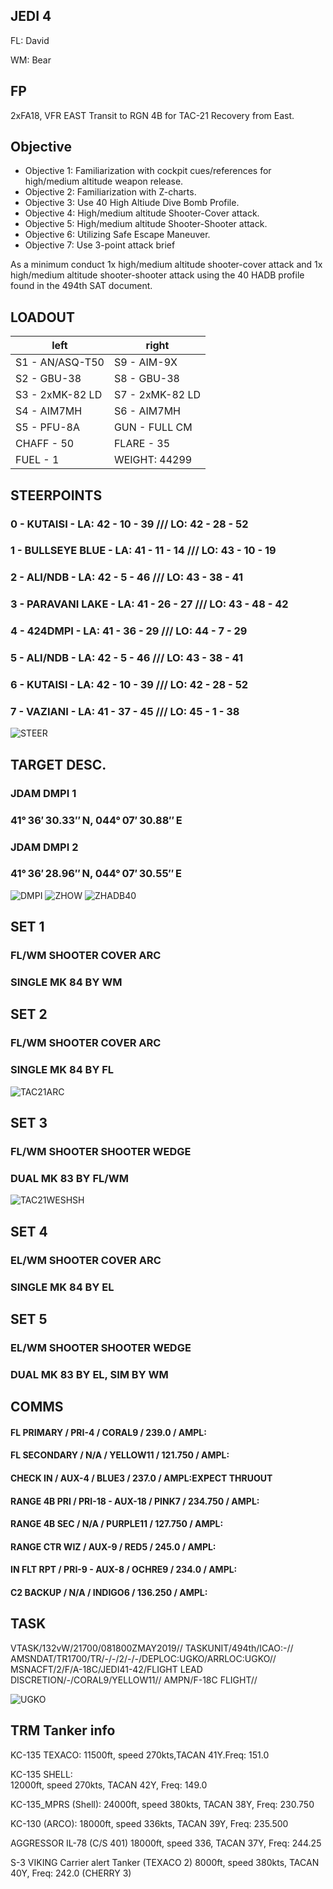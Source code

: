 ## JEDI 4

FL: David

WM: Bear


## FP
2xFA18, VFR EAST
Transit to RGN 4B for TAC-21
Recovery from East. 

## Objective

* Objective 1: Familiarization with cockpit cues/references for high/medium altitude weapon release.
* Objective 2: Familiarization with Z-charts.
* Objective 3: Use 40 High Altiude Dive Bomb Profile.
* Objective 4: High/medium altitude Shooter-Cover attack.
* Objective 5: High/medium altitude Shooter-Shooter attack.
* Objective 6: Utilizing Safe Escape Maneuver.
* Objective 7: Use 3-point attack brief

As a minimum conduct 1x high/medium altitude shooter-cover attack and 1x high/medium altitude shooter-shooter attack using the 40 HADB profile found in the 494th SAT document.
	
## LOADOUT

left | right
----- | -----
S1 - AN/ASQ-T50 | S9 - AIM-9X
S2 - GBU-38 | S8 - GBU-38
S3 - 2xMK-82 LD | S7 - 2xMK-82 LD
S4 - AIM7MH | S6 - AIM7MH
S5 - PFU-8A | GUN - FULL CM
CHAFF - 50 | FLARE - 35
FUEL - 1 | WEIGHT: 44299



## STEERPOINTS

### 0 - KUTAISI - LA:  42 - 10 - 39 /// LO:  42 - 28 - 52
### 1 - BULLSEYE BLUE - LA:  41 - 11 - 14 /// LO:  43 - 10 - 19
### 2 - ALI/NDB - LA:  42 - 5 - 46 /// LO:  43 - 38 - 41
### 3 - PARAVANI LAKE - LA:  41 - 26 - 27 /// LO:  43 - 48 - 42
### 4 - 424DMPI - LA:  41 - 36 - 29 /// LO:  44 - 7 - 29
### 5 - ALI/NDB - LA:  42 - 5 - 46 /// LO:  43 - 38 - 41
### 6 - KUTAISI - LA:  42 - 10 - 39 /// LO:  42 - 28 - 52
### 7 - VAZIANI - LA:  41 - 37 - 45 /// LO:  45 - 1 - 38



![STEER](E40.PNG)

## TARGET DESC.

### JDAM DMPI 1
### 41° 36′ 30.33″ N, 044° 07′ 30.88″ E

### JDAM DMPI 2
### 41° 36′ 28.96″ N, 044° 07′ 30.55″ E

![DMPI](E10.png)
![ZHOW](E20.PNG)
![ZHADB40](E30.PNG)

## SET 1

### FL/WM SHOOTER COVER ARC
### SINGLE MK 84 BY WM

## SET 2

### FL/WM SHOOTER COVER ARC
### SINGLE MK 84 BY FL

![TAC21ARC](TAC21ARC.PNG)

## SET 3

### FL/WM SHOOTER SHOOTER WEDGE
### DUAL MK 83 BY FL/WM

![TAC21WESHSH](TAC21WESHSH.PNG)

## SET 4

### EL/WM SHOOTER COVER ARC
### SINGLE MK 84 BY EL

## SET 5

### EL/WM SHOOTER SHOOTER WEDGE
### DUAL MK 83 BY EL, SIM BY WM

## COMMS

#### FL PRIMARY / PRI-4 / CORAL9 / 239.0 / AMPL:
#### FL SECONDARY / N/A / YELLOW11 / 121.750 / AMPL:
#### CHECK IN / AUX-4 / BLUE3 / 237.0 / AMPL:EXPECT THRUOUT
#### RANGE 4B PRI / PRI-18 - AUX-18 / PINK7 / 234.750 / AMPL:
#### RANGE 4B SEC / N/A / PURPLE11 / 127.750 / AMPL:
#### RANGE CTR WIZ / AUX-9 / RED5 / 245.0 / AMPL:
#### IN FLT RPT / PRI-9 - AUX-8 / OCHRE9 / 234.0 / AMPL:
#### C2 BACKUP / N/A / INDIGO6 / 136.250 / AMPL:


	

## TASK
VTASK/132vW/21700/081800ZMAY2019//
TASKUNIT/494th/ICAO:-//
AMSNDAT/TR1700/TR/-/-/2/-/-/DEPLOC:UGKO/ARRLOC:UGKO//
MSNACFT/2/F/A-18C/JEDI41-42/FLIGHT LEAD DISCRETION/-/CORAL9/YELLOW11//
AMPN/F-18C FLIGHT//

![UGKO](v1.png)


## TRM Tanker info
KC-135 TEXACO:
11500ft, speed 270kts,TACAN 41Y.Freq: 151.0

KC-135 SHELL:\
12000ft, speed 270kts, TACAN 42Y, Freq: 149.0

KC-135_MPRS (Shell):
24000ft, speed 380kts, TACAN 38Y, Freq: 230.750

KC-130 (ARCO):
18000ft, speed 336kts, TACAN 39Y, Freq: 235.500

AGGRESSOR IL-78 (C/S 401)
18000ft, speed 336, TACAN 37Y, Freq: 244.25

S-3 VIKING Carrier alert Tanker (TEXACO 2)
8000ft, speed 380kts, TACAN 40Y, Freq: 242.0 (CHERRY 3)
